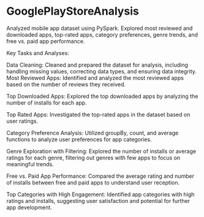 # GooglePlayStoreAnalysis
Analyzed  mobile app dataset using PySpark. Explored most reviewed and downloaded apps, top-rated apps, category preferences, genre trends, and free vs. paid app performance.

Key Tasks and Analyses:

Data Cleaning: Cleaned and prepared the dataset for analysis, including handling missing values, correcting data types, and ensuring data integrity.
Most Reviewed Apps: Identified and analyzed the most reviewed apps based on the number of reviews they received.

Top Downloaded Apps: Explored the top downloaded apps by analyzing the number of installs for each app.

Top Rated Apps: Investigated the top-rated apps in the dataset based on user ratings.

Category Preference Analysis: Utilized groupBy, count, and average functions to analyze user preferences for app categories.

Genre Exploration with Filtering: Explored the number of installs or average ratings for each genre, filtering out genres with few apps to 
focus on meaningful trends.

Free vs. Paid App Performance: Compared the average rating and number of installs between free and paid apps to understand user reception.

Top Categories with High Engagement: Identified app categories with high ratings and installs, suggesting user satisfaction and potential for further app development.
